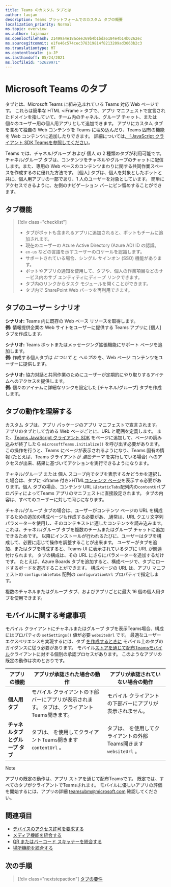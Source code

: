 ```yaml
---
title: Teams のカスタム タブとは
author: laujan
description: Teams プラットフォームでのカスタム タブの概要
localization_priority: Normal
ms.topic: overview
ms.author: lajanuar
ms.openlocfilehash: 21499a4e18acee369b4b1bda6184e4b14b6262ec
ms.sourcegitcommit: e1fe46c574cec378319814f8213209ad3063b2c3
ms.translationtype: MT
ms.contentlocale: ja-JP
ms.lasthandoff: 05/24/2021
ms.locfileid: "52629971"
---
```

# <a name="microsoft-teams-tabs"></a>Microsoft Teams のタブ

タブとは、Microsoft Teams に組み込まれている Teams 対応 Web ページです。 これらは簡単な HTML <iFrame \> タブで、アプリ マニフェストで宣言されたドメインを指していて、チーム内のチャネル、グループ チャット、または個々のユーザー用の個人用アプリとして追加できます。 アプリにカスタム タブを含めて独自の Web コンテンツを Teams に埋め込んだり、Teams 固有の機能を Web コンテンツに追加したりできます。 詳細については[、「JavaScript クライアント SDK Teamsを参照してください](/javascript/api/overview/msteams-client)。

Teams では、チャネル/グループ および 個人 の 2 種類のタブが利用可能です。 チャネル/グループ タブは、コンテンツをチャネルやグループのチャットに配信します。また、専用の Web ベースのコンテンツまわりに関する共同作業スペースを作成するのに優れた方法です。 [個人] タブは、個人を対象としたボットと共に、個人用アプリの一部であり、1 人のユーザーを対象としています。 簡単にアクセスできるように、左側のナビゲーション バーにピン留めすることができます。

## <a name="tab-features"></a>タブ機能

> [!div class="checklist"]
>
> * タブがボットも含まれるアプリに追加されると、ボットもチームに追加されます。
> * 現在のユーザーの Azure Active Directory (Azure AD) ID の認識。
> * `en-us` などの言語を示すユーザーのロケールを認識します。 
> * サポートされている場合、シングル サインオン (SSO) 機能があります。
> * ボットやアプリの通知を使用して、タブや、個人の作業項目などのサービス内のサブ エンティティにディープ リンクできます。
> * タブ内のリンクからタスク モジュールを開くことができます。
> * タブ内で SharePoint Web パーツを再利用できます。

## <a name="tabs-user-scenarios"></a>タブのユーザー シナリオ

**シナリオ:** Teams 内に既存の Web ベース リソースを取得します。 \
**例:** 情報提供企業の Web サイトをユーザーに提供する Teams アプリに [個人] タブを作成します。

**シナリオ:** Teams ボットまたはメッセージング拡張機能にサポート ページを追加します。 \
**例:** 作成する個人タブは *について* と *ヘルプの* を、Web ページ コンテンツをユーザーに提供します。

**シナリオ:** 協力対話と共同作業のためにユーザーが定期的にやり取りするアイテムへのアクセスを提供します。 \
**例:** 個々のアイテムに詳細なリンクを設定した [チャネル/グループ] タブを作成します。

## <a name="understand-how-tabs-work"></a>タブの動作を理解する

カスタム タブは、アプリ パッケージのアプリ マニフェストで宣言されます。 アプリのタブとして含める Web ページごとに、URL と範囲を定義します。 また、[Teams JavaScript クライアント SDK](/javascript/api/overview/msteams-client) をページに追加して、ページの読み込みが終了したら `microsoftTeams.initialize()` を呼び出す必要があります。 この操作を行うと、Teams にページが表示されるようになり、Teams 固有の情報 (たとえば、Teams クライアントが *濃色テーマ* を実行している場合) へのアクセスが出来、結果に基づいてアクションを実行できるようになります。

チャネル/グループ または 個人 スコープ内でタブを表示するかどうかを選択した場合は、タブに <iframe 付き\>HTML[コンテンツ ページ](~/tabs/how-to/create-tab-pages/content-page.md)を表示する必要があります。個人 タブの場合、コンテンツ URL は`staticTabs`配列内の`contentUrl`プロパティによってTeams アプリのマニフェストに直接設定されます。 タブの内容は、すべてのユーザーに対して同じになります。

チャネル/グループ タブの場合は、ユーザーがコンテンツ ページの URL を構成するための追加の構成ページも作成する必要があ、,通常は、URL クエリ文字列パラメーターを使用し、そのコンテキストに適したコンテンツを読み込みます。 これは、チャネル/グループ タブを複数のチームまたはグループ チャットに追加できるためです。 以降にインストールが行われるたびに、ユーザーはタブを構成して、必要に応じて操作を調整することが出来ます。 ユーザーがタブを追加、またはタブを構成すると、Teams UI に表示されているタブに URL が関連付けられます。 タブの構成は、その URL にさらにパラメーターを追加するだけです。 たとえば、Azure Boards タブを追加すると、構成ページで、タブにロードするボードを選択することができます。 構成ページの URL は、アプリ マニフェストの `configurableTabs` 配列の `configurationUrl` プロパティで指定します。

複数のチャネルまたはグループ タブ、およびアプリごとに最大 16 個の個人用タブを使用できます。

## <a name="mobile-considerations"></a>モバイルに関する考慮事項

モバイル クライアントにチャネルまたはグループ タブを表示Teams場合、構成にはプロパティの `setSettings()` 値が必要 `websiteUrl` です。 最適なユーザー エクスペリエンスを実現するには、タブ [を作成するときに](~/tabs/design/tabs-mobile.md) モバイル上のタブのガイダンスに従う必要があります。 モバイル[ストアを通じて配布Teamsモバイル](~/concepts/deploy-and-publish/appsource/publish.md)クライアントに対する個別の承認プロセスがあります。 このようなアプリの既定の動作は次のとおりです。

| **アプリの機能** | **アプリが承認された場合の動作** | **アプリが承認されていない場合の動作** |
| --- | --- | --- |
| **個人用タブ** | モバイル クライアントの下部バーにアプリが表示されます。 タブは、クライアントTeams開きます。 | モバイル クライアントの下部バーにアプリが表示されません。 |
| **チャネルタブとグループ タブ** | タブは、 を使用してクライアントTeams開きます `contentUrl` 。 | タブは、 を使用してクライアントの外部Teams開きます `websiteUrl` 。 |

> [!NOTE]
>
> アプリの既定の動作は、アプリ ストアを通じて配布Teamsです。 既定では、すべてのタブがクライアントでTeamsされます。
> モバイルに優しいアプリの評価を開始するには、アプリの詳細 teamsubm@microsoft.com 確認してください。

## <a name="see-also"></a>関連項目

* [デバイスのアクセス許可を要求する](../concepts/device-capabilities/native-device-permissions.md)
* [メディア機能を統合する](../concepts/device-capabilities/mobile-camera-image-permissions.md)
* [QR またはバーコード スキャナーを統合する](../concepts/device-capabilities/qr-barcode-scanner-capability.md)
* [場所機能を統合する](../concepts/device-capabilities/location-capability.md)

## <a name="next-step"></a>次の手順

> [!div class="nextstepaction"]
> [タブの要件](~/tabs/how-to/tab-requirements.md)
